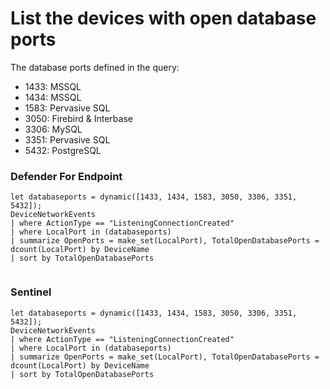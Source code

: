 # List the devices with open database ports

The database ports defined in the query:
- 1433: MSSQL
- 1434: MSSQL
- 1583: Pervasive SQL
- 3050: Firebird & Interbase
- 3306: MySQL
- 3351: Pervasive SQL
- 5432: PostgreSQL


### Defender For Endpoint

```
let databaseports = dynamic([1433, 1434, 1583, 3050, 3306, 3351, 5432]);
DeviceNetworkEvents
| where ActionType == "ListeningConnectionCreated"
| where LocalPort in (databaseports)
| summarize OpenPorts = make_set(LocalPort), TotalOpenDatabasePorts = dcount(LocalPort) by DeviceName
| sort by TotalOpenDatabasePorts


```
### Sentinel
```
let databaseports = dynamic([1433, 1434, 1583, 3050, 3306, 3351, 5432]);
DeviceNetworkEvents
| where ActionType == "ListeningConnectionCreated"
| where LocalPort in (databaseports)
| summarize OpenPorts = make_set(LocalPort), TotalOpenDatabasePorts = dcount(LocalPort) by DeviceName
| sort by TotalOpenDatabasePorts
```



